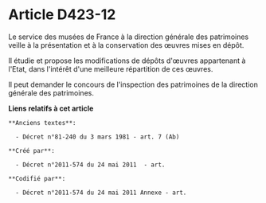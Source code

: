 # Article D423-12

Le service des musées de France à la direction générale des patrimoines veille à la présentation et à la conservation des
œuvres mises en dépôt.

Il étudie et propose les modifications de dépôts d'œuvres appartenant à l'Etat, dans l'intérêt d'une meilleure répartition de
ces œuvres.

Il peut demander le concours de l'inspection des patrimoines de la direction générale des patrimoines.

**Liens relatifs à cet article**

	**Anciens textes**:

	  - Décret n°81-240 du 3 mars 1981 - art. 7 (Ab)

	**Créé par**:

	  - Décret n°2011-574 du 24 mai 2011  - art.

	**Codifié par**:

	  - Décret n°2011-574 du 24 mai 2011 Annexe - art.
